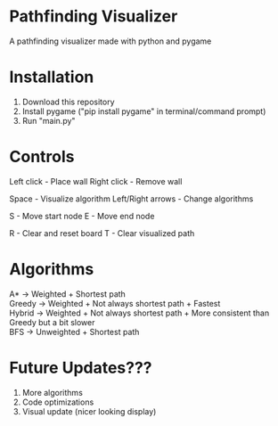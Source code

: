 # Pathfinding Visualizer
A pathfinding visualizer made with python and pygame

# Installation
1. Download this repository
2. Install pygame ("pip install pygame" in terminal/command prompt)
3. Run "main.py"

# Controls
Left click - Place wall
Right click - Remove wall

Space - Visualize algorithm
Left/Right arrows - Change algorithms

S - Move start node
E - Move end node

R - Clear and reset board
T - Clear visualized path

# Algorithms
A* -> Weighted + Shortest path  
Greedy -> Weighted + Not always shortest path + Fastest  
Hybrid -> Weighted + Not always shortest path + More consistent than Greedy but a bit slower  
BFS -> Unweighted + Shortest path  

# Future Updates???
1. More algorithms
2. Code optimizations
3. Visual update (nicer looking display)
